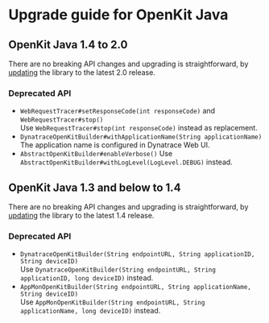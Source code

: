 # Upgrade guide for OpenKit Java

## OpenKit Java 1.4 to 2.0
There are no breaking API changes and upgrading is straightforward, by [updating][update] the library
to the latest 2.0 release.

### Deprecated API
* `WebRequestTracer#setResponseCode(int responseCode)` and `WebRequestTracer#stop()`  
  Use `WebRequestTracer#stop(int responseCode)` instead as replacement.
* `DynatraceOpenKitBuilder#withApplicationName(String applicationName)`  
  The application name is configured in Dynatrace Web UI.
* `AbstractOpenKitBuilder#enableVerbose()`
  Use `AbstractOpenKitBuilder#withLogLevel(LogLevel.DEBUG)` instead.

## OpenKit Java 1.3 and below to 1.4
There are no breaking API changes and upgrading is straightforward, by [updating][update] the library
to the latest 1.4 release.

### Deprecated API
* `DynatraceOpenKitBuilder(String endpointURL, String applicationID, String deviceID)`  
   Use `DynatraceOpenKitBuilder(String endpointURL, String applicationID, long deviceID)` instead.
* `AppMonOpenKitBuilder(String endpointURL, String applicationName, String deviceID)`  
   Use `AppMonOpenKitBuilder(String endpointURL, String applicationName, long deviceID)` instead.

[update]: ./installing.md#Updating-OpenKit-Java